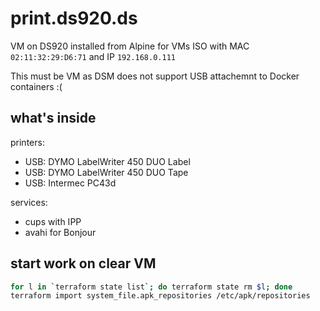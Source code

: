 # print.ds920.ds

VM on DS920 installed from Alpine for VMs ISO with MAC `02:11:32:29:D6:71` and IP `192.168.0.111`

This must be VM as DSM does not support USB attachemnt to Docker containers :(

## what's inside

printers:
- USB: DYMO LabelWriter 450 DUO Label
- USB: DYMO LabelWriter 450 DUO Tape
- USB: Intermec PC43d

services:
- cups with IPP
- avahi for Bonjour

## start work on clear VM

```bash
for l in `terraform state list`; do terraform state rm $l; done
terraform import system_file.apk_repositories /etc/apk/repositories
```
